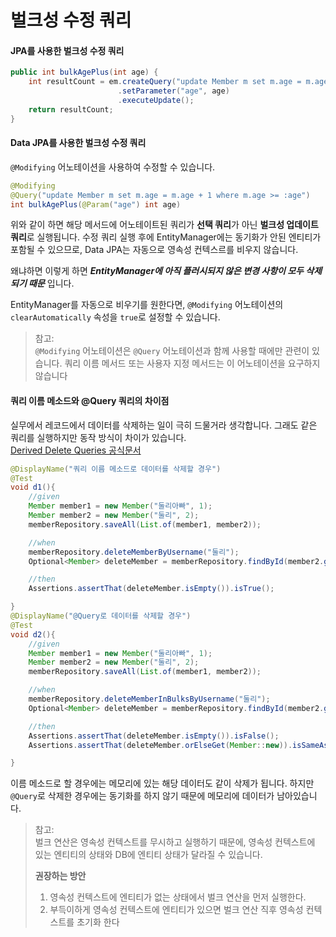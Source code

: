 # 벌크성 수정 쿼리  
#### JPA를 사용한 벌크성 수정 쿼리  
```Java
public int bulkAgePlus(int age) { 
    int resultCount = em.createQuery("update Member m set m.age = m.age + where m.age >= :age")
                        .setParameter("age", age) 
                        .executeUpdate();
    return resultCount; 
}
```  
#### Data JPA를 사용한 벌크성 수정 쿼리
`@Modifying` 어노테이션을 사용하여 수정할 수 있습니다.
```Java
@Modifying
@Query("update Member m set m.age = m.age + 1 where m.age >= :age") 
int bulkAgePlus(@Param("age") int age)
```  
위와 같이 하면 해당 메서드에 어노테이트된 쿼리가 **선택 쿼리**가 아닌 **벌크성 업데이트 쿼리**로 실행됩니다. 
수정 쿼리 실행 후에 EntityManager에는 동기화가 안된 엔티티가 포함될 수 있으므로, 
Data JPA는 자동으로 영속성 컨텍스르를 비우지 않습니다.  

왜냐하면 이렇게 하면 **_EntityManager에 아직 플러시되지 않은 변경 사항이 모두 삭제되기 때문_** 입니다.  

EntityManager를 자동으로 비우기를 원한다면, 
`@Modifying` 어노테이션의 `clearAutomatically` 속성을 `true`로 설정할 수 있습니다.

> 참고:  
> `@Modifying` 어노테이션은 `@Query` 어노테이션과 함께 사용할 때에만 관련이 있습니다. 
> 쿼리 이름 메서드 또는 사용자 지정 메서드는 이 어노테이션을 요구하지 않습니다  
 
#### 쿼리 이름 메소드와 @Query 쿼리의 차이점  
실무에서 레코드에서 데이터를 삭제하는 일이 극히 드물거라 생각합니다. 
그래도 같은 쿼리를 실행하지만 동작 방식이 차이가 있습니다.  
[Derived Delete Queries 공식문서](https://docs.spring.io/spring-data/jpa/reference/jpa/query-methods.html#jpa.modifying-queries.derived-delete)
```Java
@DisplayName("쿼리 이름 메소드로 데이터를 삭제할 경우")
@Test
void d1(){
    //given
    Member member1 = new Member("둘리아빠", 1);
    Member member2 = new Member("둘리", 2);
    memberRepository.saveAll(List.of(member1, member2));

    //when
    memberRepository.deleteMemberByUsername("둘리");
    Optional<Member> deleteMember = memberRepository.findById(member2.getId());

    //then
    Assertions.assertThat(deleteMember.isEmpty()).isTrue();

}
@DisplayName("@Query로 데이터를 삭제할 경우")
@Test
void d2(){
    //given
    Member member1 = new Member("둘리아빠", 1);
    Member member2 = new Member("둘리", 2);
    memberRepository.saveAll(List.of(member1, member2));

    //when
    memberRepository.deleteMemberInBulksByUsername("둘리");
    Optional<Member> deleteMember = memberRepository.findById(member2.getId());

    //then
    Assertions.assertThat(deleteMember.isEmpty()).isFalse();
    Assertions.assertThat(deleteMember.orElseGet(Member::new)).isSameAs(member2);

}
```
이름 메소드로 할 경우에는 메모리에 있는 해당 데이터도 같이 삭제가 됩니다. 
하지만 `@Query`로 삭제한 경우에는 동기화를 하지 않기 때문에 메모리에 데이터가 남아있습니다.  
  
> 참고:   
> 벌크 연산은 영속성 컨텍스트를 무시하고 실행하기 때문에, 영속성 컨텍스트에 있는 엔티티의 상태와 DB에
> 엔티티 상태가 달라질 수 있습니다.  
> 
> **권장하는 방안**
> 1. 영속성 컨텍스트에 엔티티가 없는 상태에서 벌크 연산을 먼저 실행한다.
> 2. 부득이하게 영속성 컨텍스트에 엔티티가 있으면 벌크 연산 직후 영속성 컨텍스트를 초기화 한다